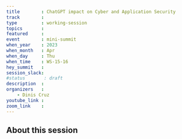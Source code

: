 ```yaml
---
title        : ChatGPT impact on Cyber and Application Security 
track        :
type         : working-session
topics       :
featured     :
event        : mini-summit
when_year    : 2023
when_month   : Apr
when_day     : Thu
when_time    : WS-15-16
hey_summit   : 
session_slack:
#status       : draft
description  :
organizers   :
    - Dinis Cruz 
youtube_link :
zoom_link    :
---
```


## About this session
